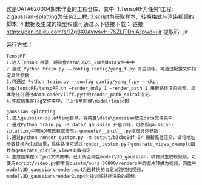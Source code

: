 这是DATA620004期末作业的工程仓库，其中:
	1.TensoRF为任务1工程;
	2.gaussian-splatting为任务2工程;
	3.script为获取样本、转换格式与渲染视频的脚本;
	4.数据及生成的模型权重可通过以下链接下载：
	链接: https://pan.baidu.com/s/1ZgBX0AvwsvH-7SZLlTDniA?pwd=jjir 提取码: jjir

运行方式：

	TensoRF
	1.进入TensoRF目录，将网盘data\0621_2放到data文件夹中
	2.通过 Python train.py –-config config/yang_f.py 开启训练，可通过配置文件指定具体参数
	3.可通过 Python train.py –-config config/yang_f.py –-ckpt log/tensoRF/tensoRF.th –render_only 1 –render_path 1 用新路径渲染视频，具体路径可通过dataLoader/llff.py中的render_path_spiral指定。
	4.生成结果在log文件夹中，已上传至网盘\model\tensoRF
	
	gaussian-splatting
	1.进入gaussian-splatting目录，将网盘\data\gaussian放之data文件夹中
	2.通过Python train.py -s data/ gaussian 开启训练，可参照gaussian-splatting中README教程或修改arguments/__init__.py指定具体参数
	3.通过python render_custom.py -m output/b3cbc0df-0/ 用新路径渲染，请将地址参数替换为生成结果，具体路径可通过render_custom.py中generate_views_example函数与generate_circle_views函数指定
	4.生成结果在output文件夹中，已上传至网盘model\3D_gaussian，项目只生成视频帧，可使用script/video.py脚本将cusotm/ours_30000/renders中的图片转换为视频，网盘中model\3D_gaussian\render.mp4为已转换的自定义路径的视频，model\3D_gaussian\render2.mp4为按训练路径渲染的视频。
